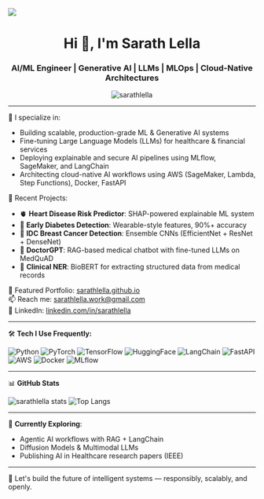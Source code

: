 <img align="center" src="https://user-images.githubusercontent.com/70682152/196581060-0e3cc3d2-93e3-4108-82ea-920de5bcece4.gif">
<h1 align="center">Hi 👋, I'm Sarath Lella</h1>
<h3 align="center">AI/ML Engineer | Generative AI | LLMs | MLOps | Cloud-Native Architectures</h3>

<p align="center">
  <img src="https://komarev.com/ghpvc/?username=sarathlella&label=Profile%20views&color=0e75b6&style=flat" alt="sarathlella" />
</p>

---

🔭 I specialize in:
- Building scalable, production-grade ML & Generative AI systems
- Fine-tuning Large Language Models (LLMs) for healthcare & financial services
- Deploying explainable and secure AI pipelines using MLflow, SageMaker, and LangChain
- Architecting cloud-native AI workflows using AWS (SageMaker, Lambda, Step Functions), Docker, FastAPI

🚀 Recent Projects:
- 🫀 **Heart Disease Risk Predictor**: SHAP-powered explainable ML system
- 🧪 **Early Diabetes Detection**: Wearable-style features, 90%+ accuracy
- 🧬 **IDC Breast Cancer Detection**: Ensemble CNNs (EfficientNet + ResNet + DenseNet)
- 💬 **DoctorGPT**: RAG-based medical chatbot with fine-tuned LLMs on MedQuAD
- 🧠 **Clinical NER**: BioBERT for extracting structured data from medical records

📌 Featured Portfolio: [sarathlella.github.io](https://sarathlella.github.io)  
📫 Reach me: sarathlella.work@gmail.com  
🔗 LinkedIn: [linkedin.com/in/sarathlella](https://linkedin.com/in/sarathlella)  

---

🛠️ **Tech I Use Frequently:**

![Python](https://img.shields.io/badge/Python-3670A0?style=for-the-badge&logo=python&logoColor=white)
![PyTorch](https://img.shields.io/badge/PyTorch-EE4C2C?style=for-the-badge&logo=pytorch&logoColor=white)
![TensorFlow](https://img.shields.io/badge/TensorFlow-FF6F00?style=for-the-badge&logo=tensorflow&logoColor=white)
![HuggingFace](https://img.shields.io/badge/HuggingFace-yellow?style=for-the-badge&logo=huggingface&logoColor=black)
![LangChain](https://img.shields.io/badge/LangChain-blue?style=for-the-badge)
![FastAPI](https://img.shields.io/badge/FastAPI-005571?style=for-the-badge&logo=fastapi)
![AWS](https://img.shields.io/badge/AWS-232F3E?style=for-the-badge&logo=amazonaws)
![Docker](https://img.shields.io/badge/Docker-2496ED?style=for-the-badge&logo=docker&logoColor=white)
![MLflow](https://img.shields.io/badge/MLflow-3f4f75?style=for-the-badge)

---

📊 **GitHub Stats**
<p align="left">
  <img src="https://github-readme-stats.vercel.app/api?username=sarathlella&show_icons=true&theme=default" alt="sarathlella stats" />
  <img src="https://github-readme-stats.vercel.app/api/top-langs/?username=sarathlella&layout=compact&theme=default" alt="Top Langs" />
</p>

---

🧭 **Currently Exploring**:
- Agentic AI workflows with RAG + LangChain
- Diffusion Models & Multimodal LLMs
- Publishing AI in Healthcare research papers (IEEE)

---

🧠 Let's build the future of intelligent systems — responsibly, scalably, and openly.
